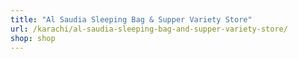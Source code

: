 ```yaml
---
title: "Al Saudia Sleeping Bag & Supper Variety Store"
url: /karachi/al-saudia-sleeping-bag-and-supper-variety-store/
shop: shop
---
```

